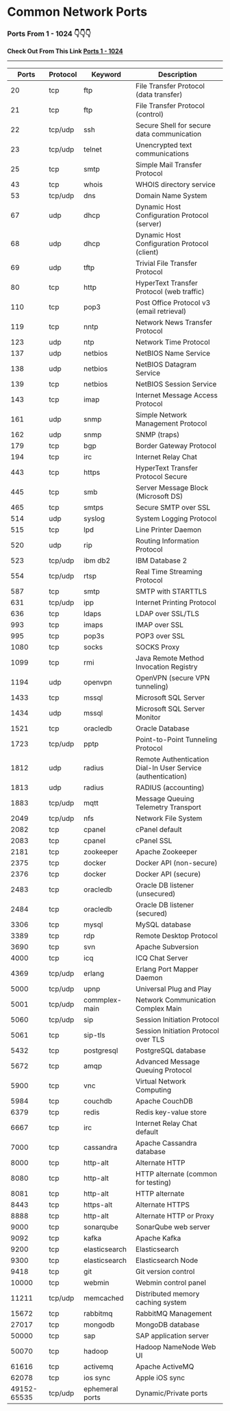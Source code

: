 # Common Network Ports

### Ports From 1 - 1024 👇👇👇  

**Check Out From This Link [Ports 1 - 1024](https://virus-xp.github.io/Ports-1-1024/)**  

---  


| Ports      | Protocol | Keyword         | Description |
|------------|----------|-----------------|-------------|
| 20         | tcp      | ftp             | File Transfer Protocol (data transfer) |
| 21         | tcp      | ftp             | File Transfer Protocol (control) |
| 22         | tcp/udp  | ssh             | Secure Shell for secure data communication |
| 23         | tcp/udp  | telnet          | Unencrypted text communications |
| 25         | tcp      | smtp            | Simple Mail Transfer Protocol |
| 43         | tcp      | whois           | WHOIS directory service |
| 53         | tcp/udp  | dns             | Domain Name System |
| 67         | udp      | dhcp            | Dynamic Host Configuration Protocol (server) |
| 68         | udp      | dhcp            | Dynamic Host Configuration Protocol (client) |
| 69         | udp      | tftp            | Trivial File Transfer Protocol |
| 80         | tcp      | http            | HyperText Transfer Protocol (web traffic) |
| 110        | tcp      | pop3            | Post Office Protocol v3 (email retrieval) |
| 119        | tcp      | nntp            | Network News Transfer Protocol |
| 123        | udp      | ntp             | Network Time Protocol |
| 137        | udp      | netbios         | NetBIOS Name Service |
| 138        | udp      | netbios         | NetBIOS Datagram Service |
| 139        | tcp      | netbios         | NetBIOS Session Service |
| 143        | tcp      | imap            | Internet Message Access Protocol |
| 161        | udp      | snmp            | Simple Network Management Protocol |
| 162        | udp      | snmp            | SNMP (traps) |
| 179        | tcp      | bgp             | Border Gateway Protocol |
| 194        | tcp      | irc             | Internet Relay Chat |
| 443        | tcp      | https           | HyperText Transfer Protocol Secure |
| 445        | tcp      | smb             | Server Message Block (Microsoft DS) |
| 465        | tcp      | smtps           | Secure SMTP over SSL |
| 514        | udp      | syslog          | System Logging Protocol |
| 515        | tcp      | lpd             | Line Printer Daemon |
| 520        | udp      | rip             | Routing Information Protocol |
| 523        | tcp/udp  | ibm db2         | IBM Database 2 |
| 554        | tcp/udp  | rtsp            | Real Time Streaming Protocol |
| 587        | tcp      | smtp            | SMTP with STARTTLS |
| 631        | tcp/udp  | ipp             | Internet Printing Protocol |
| 636        | tcp      | ldaps           | LDAP over SSL/TLS |
| 993        | tcp      | imaps           | IMAP over SSL |
| 995        | tcp      | pop3s           | POP3 over SSL |
| 1080       | tcp      | socks           | SOCKS Proxy |
| 1099       | tcp      | rmi             | Java Remote Method Invocation Registry |
| 1194       | udp      | openvpn         | OpenVPN (secure VPN tunneling) |
| 1433       | tcp      | mssql           | Microsoft SQL Server |
| 1434       | udp      | mssql           | Microsoft SQL Server Monitor |
| 1521       | tcp      | oracledb        | Oracle Database |
| 1723       | tcp/udp  | pptp            | Point-to-Point Tunneling Protocol |
| 1812       | udp      | radius          | Remote Authentication Dial-In User Service (authentication) |
| 1813       | udp      | radius          | RADIUS (accounting) |
| 1883       | tcp/udp  | mqtt            | Message Queuing Telemetry Transport |
| 2049       | tcp/udp  | nfs             | Network File System |
| 2082       | tcp      | cpanel          | cPanel default |
| 2083       | tcp      | cpanel          | cPanel SSL |
| 2181       | tcp      | zookeeper       | Apache Zookeeper |
| 2375       | tcp      | docker          | Docker API (non-secure) |
| 2376       | tcp      | docker          | Docker API (secure) |
| 2483       | tcp      | oracledb        | Oracle DB listener (unsecured) |
| 2484       | tcp      | oracledb        | Oracle DB listener (secured) |
| 3306       | tcp      | mysql           | MySQL database |
| 3389       | tcp      | rdp             | Remote Desktop Protocol |
| 3690       | tcp      | svn             | Apache Subversion |
| 4000       | tcp      | icq             | ICQ Chat Server |
| 4369       | tcp/udp  | erlang          | Erlang Port Mapper Daemon |
| 5000       | tcp/udp  | upnp            | Universal Plug and Play |
| 5001       | tcp/udp  | commplex-main   | Network Communication Complex Main |
| 5060       | tcp/udp  | sip             | Session Initiation Protocol |
| 5061       | tcp      | sip-tls         | Session Initiation Protocol over TLS |
| 5432       | tcp      | postgresql      | PostgreSQL database |
| 5672       | tcp      | amqp            | Advanced Message Queuing Protocol |
| 5900       | tcp      | vnc             | Virtual Network Computing |
| 5984       | tcp      | couchdb         | Apache CouchDB |
| 6379       | tcp      | redis           | Redis key-value store |
| 6667       | tcp      | irc             | Internet Relay Chat default |
| 7000       | tcp      | cassandra       | Apache Cassandra database |
| 8000       | tcp      | http-alt        | Alternate HTTP |
| 8080       | tcp      | http-alt        | HTTP alternate (common for testing) |
| 8081       | tcp      | http-alt        | HTTP alternate |
| 8443       | tcp      | https-alt       | Alternate HTTPS |
| 8888       | tcp      | http-alt        | Alternate HTTP or Proxy |
| 9000       | tcp      | sonarqube       | SonarQube web server |
| 9092       | tcp      | kafka           | Apache Kafka |
| 9200       | tcp      | elasticsearch   | Elasticsearch |
| 9300       | tcp      | elasticsearch   | Elasticsearch Node |
| 9418       | tcp      | git             | Git version control |
| 10000      | tcp      | webmin          | Webmin control panel |
| 11211      | tcp/udp  | memcached       | Distributed memory caching system |
| 15672      | tcp      | rabbitmq        | RabbitMQ Management |
| 27017      | tcp      | mongodb         | MongoDB database |
| 50000      | tcp      | sap             | SAP application server |
| 50070      | tcp      | hadoop          | Hadoop NameNode Web UI |
| 61616      | tcp      | activemq        | Apache ActiveMQ |
| 62078      | tcp      | ios sync        | Apple iOS sync |
| 49152-65535 | tcp/udp | ephemeral ports | Dynamic/Private ports |
